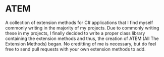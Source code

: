 # ATEM
A collection of extension methods for C# applications that I find myself commonly writing in the majority of my projects. Due to commonly writing these in my projects, I finally decided to write a proper class library containing the extension methods and thus, the creation of ATEM (All The Extension Methods) began.
No creditting of me is necessary, but do feel free to send pull requests with your own extension methods to add.
